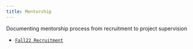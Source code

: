 ```yaml
---
title: Mentorship
---
```


Documenting mentorship process from recruitment to project supervision

- [`Fall22 Recruitment`](fall22_urop_recruitment.md)